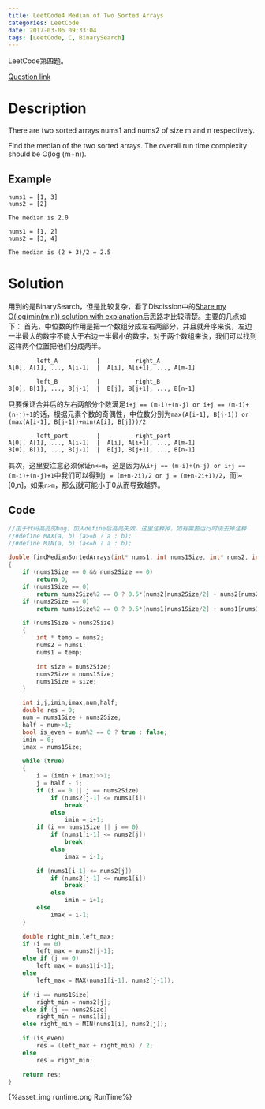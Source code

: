 ```yaml
---
title: LeetCode4 Median of Two Sorted Arrays
categories: LeetCode
date: 2017-03-06 09:33:04
tags: [LeetCode, C, BinarySearch]
---
```

LeetCode第四题。

[Question link][1]

# Description
There are two sorted arrays nums1 and nums2 of size m and n respectively.

Find the median of the two sorted arrays. The overall run time complexity should be O(log (m+n)).

<!--more-->

## Example
```
nums1 = [1, 3]
nums2 = [2]

The median is 2.0

nums1 = [1, 2]
nums2 = [3, 4]

The median is (2 + 3)/2 = 2.5
```

# Solution
用到的是BinarySearch，但是比较复杂，看了Discission中的[Share my O(log(min(m,n)) solution with explanation][2]后思路才比较清楚。主要的几点如下：
首先，中位数的作用是把一个数组分成左右两部分，并且就升序来说，左边一半最大的数字不能大于右边一半最小的数字，对于两个数组来说，我们可以找到这样两个位置把他们分成两半。
```
        left_A           |          right_A
A[0], A[1], ..., A[i-1]  |  A[i], A[i+1], ..., A[m-1]

        left_B           |          right_B
B[0], B[1], ..., B[j-1]  |  B[j], B[j+1], ..., B[n-1]
```
只要保证合并后的左右两部分个数满足``i+j == (m-i)+(n-j) or i+j == (m-i)+(n-j)+1``的话，根据元素个数的奇偶性，中位数分别为``max(A[i-1], B[j-1]) or (max(A[i-1], B[j-1])+min(A[i], B[j]))/2`` 
```
        left_part        |          right_part
A[0], A[1], ..., A[i-1]  |  A[i], A[i+1], ..., A[m-1]
B[0], B[1], ..., B[j-1]  |  B[j], B[j+1], ..., B[n-1]
```
其次，这里要注意必须保证``n<=m``，这是因为从``i+j == (m-i)+(n-j) or i+j == (m-i)+(n-j)+1``中我们可以得到``j = (m+n-2i)/2 or j = (m+n-2i+1)/2``，而i~[0,n]，如果``n>m``，那么j就可能小于0从而导致越界。

## Code
```c
//由于代码高亮的bug，加入define后高亮失效，这里注释掉，如有需要运行时请去掉注释
//#define MAX(a, b) (a>=b ? a : b);
//#define MIN(a, b) (a<=b ? a : b);

double findMedianSortedArrays(int* nums1, int nums1Size, int* nums2, int nums2Size)
{
    if (nums1Size == 0 && nums2Size == 0)
        return 0;
    if (nums1Size == 0)
        return nums2Size%2 == 0 ? 0.5*(nums2[nums2Size/2] + nums2[nums2Size/2-1]) : nums2[nums2Size/2] ;
    if (nums2Size == 0)
        return nums1Size%2 == 0 ? 0.5*(nums1[nums1Size/2] + nums1[nums1Size/2-1]) : nums1[nums1Size/2] ;

    if (nums1Size > nums2Size)
    {
        int * temp = nums2;
        nums2 = nums1;
        nums1 = temp;

        int size = nums2Size;
        nums2Size = nums1Size;
        nums1Size = size;
    }

    int i,j,imin,imax,num,half;
    double res = 0;
    num = nums1Size + nums2Size;
    half = num>>1;
    bool is_even = num%2 == 0 ? true : false;
    imin = 0;
    imax = nums1Size;

    while (true)
    {
        i = (imin + imax)>>1;
        j = half - i;
        if (i == 0 || j == nums2Size)
            if (nums2[j-1] <= nums1[i])
                break;
            else
                imin = i+1;
        if (i == nums1Size || j == 0)
            if (nums1[i-1] <= nums2[j])
                break;
            else
                imax = i-1;

        if (nums1[i-1] <= nums2[j])
            if (nums2[j-1] <= nums1[i])
                break;
            else
                imin = i+1;
        else
            imax = i-1;
    }

    double right_min,left_max;
    if (i == 0)
        left_max = nums2[j-1];
    else if (j == 0)
        left_max = nums1[i-1];
    else
        left_max = MAX(nums1[i-1], nums2[j-1]);

    if (i == nums1Size)
        right_min = nums2[j];
    else if (j == nums2Size)
        right_min = nums1[i];
    else right_min = MIN(nums1[i], nums2[j]);

    if (is_even)
        res = (left_max + right_min) / 2;
    else
        res = right_min;

    return res;
}

```

{%asset_img runtime.png RunTime%}

[1]: https://leetcode.com/problems/median-of-two-sorted-arrays/
[2]: https://discuss.leetcode.com/topic/4996/share-my-o-log-min-m-n-solution-with-explanation